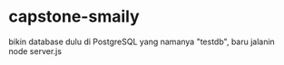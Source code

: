 # capstone-smaily

bikin database dulu di PostgreSQL yang namanya "testdb", baru jalanin node server.js
